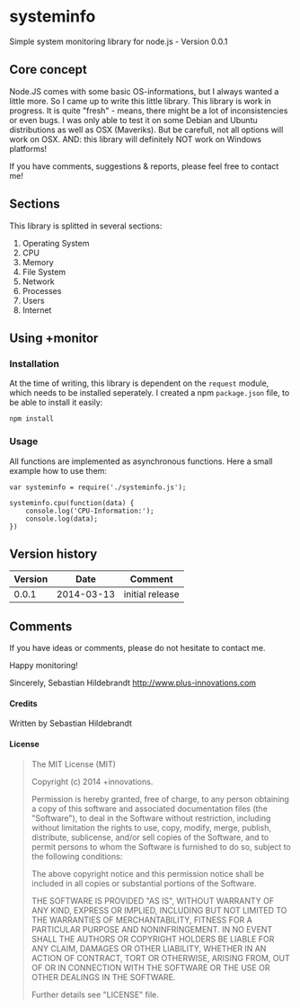 # systeminfo

Simple system monitoring library for node.js - Version 0.0.1

## Core concept

Node.JS comes with some basic OS-informations, but I always wanted a little more. So I came up to write this little library. This library is work in progress. It is quite "fresh" - means, there might be a lot of inconsistencies or even bugs. I was only able to test it on some Debian and Ubuntu distributions as well as OSX (Maveriks). But be carefull, not all options will work on OSX. AND: this library will definitely NOT work on Windows platforms!

If you have comments, suggestions & reports, please feel free to contact me!

## Sections

This library is splitted in several sections:

1. Operating System
2. CPU
3. Memory
4. File System
5. Network
6. Processes
7. Users
8. Internet

## Using +monitor

### Installation

At the time of writing, this library is dependent on the ```request``` module, which needs to be installed seperately. I created a npm ```package.json``` file, to be able to install it easily:

```
npm install
```

### Usage

All functions are implemented as asynchronous functions. Here a small example how to use them:

```
var systeminfo = require('./systeminfo.js');

systeminfo.cpu(function(data) {
	console.log('CPU-Information:');
	console.log(data);
})
```


## Version history

| Version        | Date           | Comment  |
| -------------- | -------------- | -------- |
| 0.0.1          | 2014-03-13     | initial release |

## Comments

If you have ideas or comments, please do not hesitate to contact me.


Happy monitoring!

Sincerely,
Sebastian Hildebrandt
http://www.plus-innovations.com


#### Credits

Written by Sebastian Hildebrandt

#### License

>The MIT License (MIT)
>
>Copyright (c) 2014 +innovations.
>
>Permission is hereby granted, free of charge, to any person obtaining a copy
>of this software and associated documentation files (the "Software"), to deal
>in the Software without restriction, including without limitation the rights
>to use, copy, modify, merge, publish, distribute, sublicense, and/or sell
>copies of the Software, and to permit persons to whom the Software is
>furnished to do so, subject to the following conditions:
>
>The above copyright notice and this permission notice shall be included in
>all copies or substantial portions of the Software.
>
>THE SOFTWARE IS PROVIDED "AS IS", WITHOUT WARRANTY OF ANY KIND, EXPRESS OR
>IMPLIED, INCLUDING BUT NOT LIMITED TO THE WARRANTIES OF MERCHANTABILITY,
>FITNESS FOR A PARTICULAR PURPOSE AND NONINFRINGEMENT. IN NO EVENT SHALL THE
>AUTHORS OR COPYRIGHT HOLDERS BE LIABLE FOR ANY CLAIM, DAMAGES OR OTHER
>LIABILITY, WHETHER IN AN ACTION OF CONTRACT, TORT OR OTHERWISE, ARISING FROM,
>OUT OF OR IN CONNECTION WITH THE SOFTWARE OR THE USE OR OTHER DEALINGS IN
>THE SOFTWARE.
> 
>Further details see "LICENSE" file.



